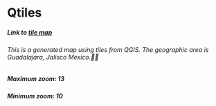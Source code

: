 # Qtiles
##### Link to [tile map](https://garciahan.github.io/Qtiles/JaliscoQtile.html)
###### This is a generated map using tiles from QGIS. The geographic area is Guadalajara, Jalisco Mexico.:cactus::palm_tree:
##### Maximum zoom: 13
##### Minimum zoom: 10
